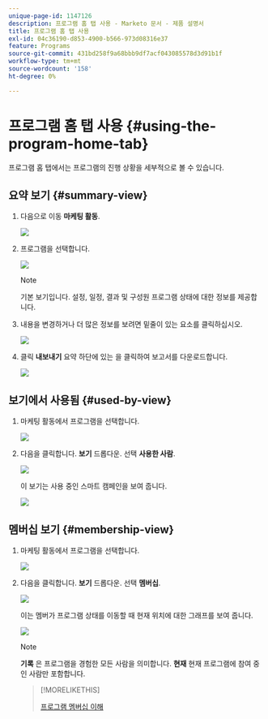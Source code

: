 ```yaml
---
unique-page-id: 1147126
description: 프로그램 홈 탭 사용 - Marketo 문서 - 제품 설명서
title: 프로그램 홈 탭 사용
exl-id: 04c36190-d853-4900-b566-973d08316e37
feature: Programs
source-git-commit: 431bd258f9a68bbb9df7acf043085578d3d91b1f
workflow-type: tm+mt
source-wordcount: '158'
ht-degree: 0%

---
```


# 프로그램 홈 탭 사용 {#using-the-program-home-tab}

프로그램 홈 탭에서는 프로그램의 진행 상황을 세부적으로 볼 수 있습니다.

## 요약 보기 {#summary-view}

1. 다음으로 이동 **마케팅 활동**.

   ![](assets/login-marketing-activities-1.png)

1. 프로그램을 선택합니다.

   ![](assets/image2014-9-18-17-3a1-3a55.png)

   >[!NOTE]
   >
   >기본 보기입니다. 설정, 일정, 결과 및 구성원 프로그램 상태에 대한 정보를 제공합니다.

1. 내용을 변경하거나 더 많은 정보를 보려면 밑줄이 있는 요소를 클릭하십시오.

   ![](assets/image2014-9-18-17-3a2-3a53.png)

1. 클릭 **내보내기** 요약 하단에 있는 을 클릭하여 보고서를 다운로드합니다.

   ![](assets/image2014-9-18-17-3a3-3a47.png)

## 보기에서 사용됨 {#used-by-view}

1. 마케팅 활동에서 프로그램을 선택합니다.

   ![](assets/image2014-9-18-17-3a4-3a24.png)

1. 다음을 클릭합니다. **보기** 드롭다운. 선택 **사용한 사람**.

   ![](assets/image2014-9-18-17-3a5-3a2.png)

   이 보기는 사용 중인 스마트 캠페인을 보여 줍니다.

   ![](assets/image2014-9-18-17-3a6-3a4.png)

## 멤버십 보기 {#membership-view}

1. 마케팅 활동에서 프로그램을 선택합니다.

   ![](assets/image2014-9-18-17-3a7-3a25.png)

1. 다음을 클릭합니다. **보기** 드롭다운. 선택 **멤버십**.

   ![](assets/image2014-9-18-17-3a7-3a49.png)

   이는 멤버가 프로그램 상태를 이동할 때 현재 위치에 대한 그래프를 보여 줍니다.

   ![](assets/image2014-9-18-17-3a8-3a1.png)

   >[!NOTE]
   >
   >**기록** 은 프로그램을 경험한 모든 사람을 의미합니다. **현재** 현재 프로그램에 참여 중인 사람만 포함합니다.

   >[!MORELIKETHIS]
   >
   >[프로그램 멤버십 이해](/help/marketo/product-docs/core-marketo-concepts/programs/creating-programs/understanding-program-membership.md)
